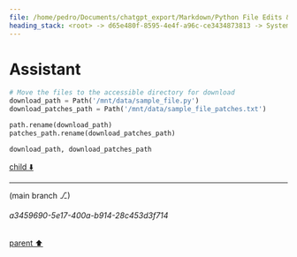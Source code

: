 ```yaml
---
file: /home/pedro/Documents/chatgpt_export/Markdown/Python File Edits & Patches.md
heading_stack: <root> -> d65e480f-8595-4e4f-a96c-ce3434873813 -> System -> 2d1d2f48-e6fe-4a7a-b2e8-7c38ee3ce43d -> System -> aaa28854-ea24-4096-a1b3-65acbd78ce34 -> User -> 229b3159-3937-4139-8002-dab8432ea6b7 -> Assistant -> 0d19e97d-592a-440e-89b1-0cc080576d0d -> Tool -> 4007542a-2b2c-42a9-b987-cd8ef54d4240 -> Assistant -> aaa2e46a-0bd8-496c-a6ea-778fe58489c5 -> User -> cce558b4-222f-4027-9320-09717c4dbbef -> Assistant
---
```

# Assistant

```python
# Move the files to the accessible directory for download
download_path = Path('/mnt/data/sample_file.py')
download_patches_path = Path('/mnt/data/sample_file_patches.txt')

path.rename(download_path)
patches_path.rename(download_patches_path)

download_path, download_patches_path
```

[child ⬇️](#a3459690-5e17-400a-b914-28c453d3f714)

---

(main branch ⎇)
###### a3459690-5e17-400a-b914-28c453d3f714
[parent ⬆️](#cce558b4-222f-4027-9320-09717c4dbbef)
